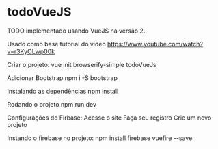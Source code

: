 # todoVueJS
TODO implementado usando VueJS na versão 2.

Usado como base tutorial do vídeo https://www.youtube.com/watch?v=r3KyOLwp00k

Criar o projeto:
 vue init browserify-simple todoVueJs

Adicionar Bootstrap
 npm i -S bootstrap

Instalando as dependências
 npm install

Rodando o projeto 
 npm run dev 

Configurações do Firbase:
 Acesse o site 
 Faça seu registro
 Crie um novo projeto

 Instando o firebase no projeto:
   npm install firebase vuefire --save
